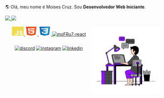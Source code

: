 <p style="align=left"> 🌎 Olá, meu nome é Moises Cruz. Sou <strong>Desenvolvedor Web Iniciante</strong>.</p>

 <div>
  <a href="https://github.com/moFRu7">
   <img height="150em" src="https://github-readme-stats.vercel.app/api?username=moFRu7&show_icons=true&theme=tokyonight&include_all_commits=true&count_private=true"/>
  <img height="150em" src="https://github-readme-stats.vercel.app/api/top-langs/?username=moFRu7&layout=compact&langs_count=7&theme=tokyonight"/>
</div>
  <div style="display: inline_block" align="center"><br>
   <img alt="moFRu7-Js" height="30" width="40" src="https://raw.githubusercontent.com/devicons/devicon/master/icons/javascript/javascript-plain.svg">
   <img alt="moFRu7-HTML" height="30" width="40" src="https://raw.githubusercontent.com/devicons/devicon/master/icons/html5/html5-original.svg">
   <img alt="moFRu7-CSS" height="30" width="40" src="https://raw.githubusercontent.com/devicons/devicon/master/icons/css3/css3-original.svg">
   <img alt="moFRu7-react" height="30" width="40 "src="https://cdn.jsdelivr.net/gh/devicons/devicon/icons/react/react-original.svg" />
   <img src="developer.svg" min-width="300px" max-width="300px" width="220px" align="right" alt="developer">
</div>
 
 ##

 <div align="center">
  <a href="https://discord.gg/taldo mwises#7476" target="_blank" rel="external"> <img src="https://img.shields.io/badge/Discord-1C1C1C?style=for-the-badge&logo=discord&logoColor=blueviolet" alt="discord"></a>
  <a href="https://www.instagram.com/moisescruz_/" target="_blank" rel="external"> <img src="https://img.shields.io/badge/-Instagram-1C1C1C?style=for-the-badge&logo=Instagram&logoColor=blueviolet&link=https://www.instagram.com/moisescruz_//%3E" alt="instagram"></a>
  <a href="http://www.linkedin.com/in/moises-cruz-04531521b/" target="_blank" rel="external"> <img src="https://img.shields.io/badge/LinkedIn-1C1C1C?style=for-the-badge&logo=linkedin&logoColor=blueviolet" alt="linkedin"></a>
</div>
